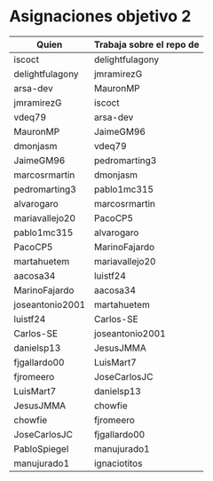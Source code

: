 # Asignaciones objetivo 2

| Quien | Trabaja sobre el repo de |
|------------|---------------------|
| iscoct     | delightfulagony |
| delightfulagony | jmramirezG |
| arsa-dev   | MauronMP |
| jmramirezG | iscoct |
| vdeq79 | arsa-dev |
| MauronMP | JaimeGM96 |
| dmonjasm | vdeq79  |
| JaimeGM96| pedromarting3 |
| marcosrmartin| dmonjasm |
| pedromarting3 | pablo1mc315 |
| alvarogaro | marcosrmartin |
| mariavallejo20 | PacoCP5 |
| pablo1mc315 | alvarogaro |
| PacoCP5 | MarinoFajardo |
| martahuetem | mariavallejo20 |
| aacosa34 | luistf24 |
| MarinoFajardo | aacosa34 |
| joseantonio2001 | martahuetem |
| luistf24 | Carlos-SE |
| Carlos-SE | joseantonio2001 |
| danielsp13 | JesusJMMA |
| fjgallardo00 | LuisMart7 |
| fjromeero | JoseCarlosJC |
| LuisMart7 | danielsp13 |
| JesusJMMA | chowfie |
|chowfie | fjromeero |
| JoseCarlosJC | fjgallardo00 |
| PabloSpiegel | manujurado1 |
| manujurado1 | ignaciotitos |